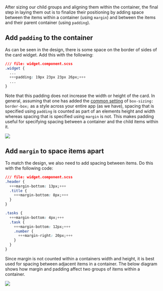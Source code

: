 After sizing our child groups and aligning them within the container, the final step in laying them out is to finalize their positioning by adding space between the items within a container (using `margin`) and between the items and their parent container (using `padding`). 

## Add `padding` to the container

As can be seen in the design, there is some space on the border of sides of the card widget. Add this with the following:

```css
/// file: widget.component.scss
.widget {
  ...
  +++padding: 19px 23px 23px 26px;+++
  ...
}
```

Note that this padding does not increase the width or height of the card. In general, assuming that one has added the <a href="https://css-tricks.com/box-sizing/" target="_blank">common setting</a> of `box-sizing: border-box;` as a style across your entire app (as we have), spacing that is specified using `padding` is counted as part of an elements height and width whereas spacing that is specified using `margin` is not. This makes padding useful for specifying spacing between a container and the child items within it.

<img style="max-width: 300px;" src="/assets/images/box-model.png" />

## Add `margin` to space items apart

To match the design, we also need to add spacing between items. Do this with the following code:

```css
/// file: widget.component.scss
.header {
  +++margin-bottom: 13px;+++
  .title {
    +++margin-bottom: 8px;+++
  }
}

.tasks {
  +++margin-bottom: 4px;+++
  .task {
    +++margin-bottom: 12px;+++
    .number {
      +++margin-right: 20px;+++
    }
  }
}
```

Since margin is not counted within a containers width and height, it is best used for spacing between adjacent items in a container. The below diagram shows how margin and padding affect two groups of items within a container.

<img src="/assets/images/box-model-multiple.png" />

